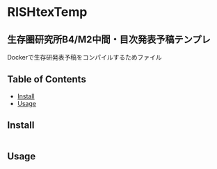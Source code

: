 # RISHtexTemp
## 生存圏研究所B4/M2中間・目次発表予稿テンプレ
Dockerで生存研発表予稿をコンパイルするためファイル
## Table of Contents
- [Install](#install)
- [Usage](#usage)

## Install

```bash

```

## Usage

```bash

```
